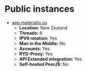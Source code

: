 # Public instances
- [app.materialio.us](https://app.materialio.us)
  - **Location:** New Zealand
  - **Threads:** 6
  - **IPV6 rotation:** Yes
  - **Man in the Middle:** No
  - **Accounts:** Yes
  - **RYD-Proxy:** Yes
  - **API Extended integration:** Yes
  - **Self-hosted PeerJS:** No
